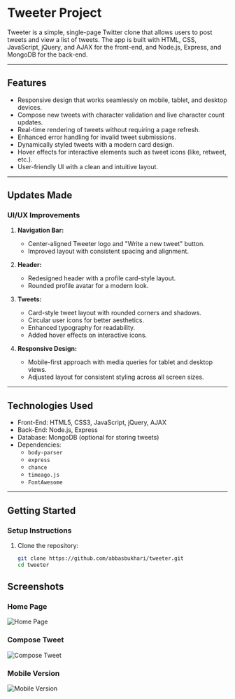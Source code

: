 # Tweeter Project

Tweeter is a simple, single-page Twitter clone that allows users to post tweets and view a list of tweets. The app is built with HTML, CSS, JavaScript, jQuery, and AJAX for the front-end, and Node.js, Express, and MongoDB for the back-end.

---

## **Features**
- Responsive design that works seamlessly on mobile, tablet, and desktop devices.
- Compose new tweets with character validation and live character count updates.
- Real-time rendering of tweets without requiring a page refresh.
- Enhanced error handling for invalid tweet submissions.
- Dynamically styled tweets with a modern card design.
- Hover effects for interactive elements such as tweet icons (like, retweet, etc.).
- User-friendly UI with a clean and intuitive layout.

---

## **Updates Made**
### **UI/UX Improvements**
1. **Navigation Bar:**
   - Center-aligned Tweeter logo and "Write a new tweet" button.
   - Improved layout with consistent spacing and alignment.

2. **Header:**
   - Redesigned header with a profile card-style layout.
   - Rounded profile avatar for a modern look.

3. **Tweets:**
   - Card-style tweet layout with rounded corners and shadows.
   - Circular user icons for better aesthetics.
   - Enhanced typography for readability.
   - Added hover effects on interactive icons.

4. **Responsive Design:**
   - Mobile-first approach with media queries for tablet and desktop views.
   - Adjusted layout for consistent styling across all screen sizes.

---

## **Technologies Used**
- Front-End: HTML5, CSS3, JavaScript, jQuery, AJAX
- Back-End: Node.js, Express
- Database: MongoDB (optional for storing tweets)
- Dependencies:
  - `body-parser`
  - `express`
  - `chance`
  - `timeago.js`
  - `FontAwesome`

---

## **Getting Started**
### **Setup Instructions**
1. Clone the repository:
   ```bash
   git clone https://github.com/abbasbukhari/tweeter.git
   cd tweeter
## Screenshots

### Home Page
![Home Page](docs/home-page.png)

### Compose Tweet
![Compose Tweet](docs/compose-tweet.png)

### Mobile Version
![Mobile Version](docs/mobile-version.png)